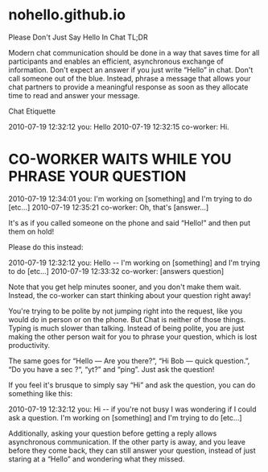 # nohello.github.io
Please Don't Just Say Hello In Chat
TL;DR

Modern chat communication should be done in a way that saves time for all
participants and enables an efficient, asynchronous exchange of information.
Don't expect an answer if you just write “Hello” in chat. Don't call
someone out of the blue. Instead, phrase a message that allows your chat
partners to provide a meaningful response as soon as they allocate time to read
and answer your message.

Chat Etiquette

2010-07-19 12:32:12 you: Hello
2010-07-19 12:32:15 co-worker: Hi.
# CO-WORKER WAITS WHILE YOU PHRASE YOUR QUESTION
2010-07-19 12:34:01 you: I'm working on [something] and I'm trying to do [etc...]
2010-07-19 12:35:21 co-worker: Oh, that's [answer...]



It's as if you called someone on the phone and said “Hello!” and then put them on
hold!

Please do this instead:

2010-07-19 12:32:12 you: Hello -- I'm working on [something] and I'm trying to do [etc...]
2010-07-19 12:33:32 co-worker: [answers question]



Note that you get help minutes sooner, and you don't make them wait. Instead,
the co-worker can start thinking about your question right away!

You're trying to be polite by not jumping right into the request, like you
would do in person or on the phone. But Chat is neither of those things. Typing
is much slower than talking. Instead of being polite, you are just making the
other person wait for you to phrase your question, which is lost productivity.

The same goes for “Hello — Are you there?”, “Hi Bob — quick question.”, “Do
you have a sec ?“, “yt?” and “ping”. Just ask the question!

If you feel it's brusque to simply say “Hi” and ask the question, you can do
something like this:

2010-07-19 12:32:12 you: Hi -- if you're not busy I was wondering if I could ask a question. I'm working on [something] and I'm trying to do [etc...]



Additionally, asking your question before getting a reply allows asynchronous
communication. If the other party is away, and you leave before they come back, they can still answer your question, instead of just staring at a “Hello” and wondering what they missed.

